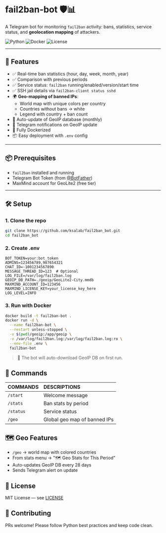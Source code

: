 # fail2ban-bot 🛡️📊

A Telegram bot for monitoring `fail2ban` activity: bans, statistics, service status, and **geolocation mapping** of attackers.

![Python](https://img.shields.io/badge/Python-3.8%2B-blue)
![Docker](https://img.shields.io/badge/Docker-Supported-blueviolet)
![License](https://img.shields.io/badge/License-MIT-green)

---

## 🚀 Features

- ✅ Real-time ban statistics (hour, day, week, month, year)
- ✅ Comparison with previous periods
- ✅ Service status: `fail2ban` running/enabled/version/start time
- ✅ SSH jail details via `fail2ban-client status sshd`
- 🌍 **Geo-mapping of banned IPs**:
  - World map with unique colors per country
  - Countries without bans → white
  - Legend with country + ban count
- 🔁 Auto-update of GeoIP database (monthly)
- 📢 Telegram notifications on GeoIP update
- 🐳 Fully Dockerized
- 📦 Easy deployment with `.env` config

---

## 📦 Prerequisites

- `fail2ban` installed and running
- Telegram Bot Token (from [@BotFather](https://t.me/BotFather))
- MaxMind account for GeoLite2 (free tier)

---

## 🛠️ Setup

### 1. Clone the repo

```bash
git clone https://github.com/ksalab/fail2ban_bot.git
cd fail2ban_bot
```

### 2. Create .env

```env
BOT_TOKEN=your:bot_token
ADMINS=123456789,987654321
CHAT_ID=-1001234567890
MESSAGE_THREAD_ID=123  # Optional
LOG_FILE=/var/log/fail2ban.log
GEOIP_DB_PATH=./geoip/GeoLite2-City.mmdb
MAXMIND_ACCOUNT_ID=123456
MAXMIND_LICENSE_KEY=your_license_key_here
LOG_LEVEL=INFO
```

### 3. Run with Docker

```bash
docker build -t fail2ban-bot .
docker run -d \
  --name fail2ban-bot \
  --restart unless-stopped \
  -v $(pwd)/geoip:/app/geoip \
  -v /var/log/fail2ban.log:/var/log/fail2ban.log:ro \
  --env-file .env \
  fail2ban-bot
```

> 🔹 The bot will auto-download GeoIP DB on first run.

## 📅 Commands

| COMMANDS | DESCRIPTIONS |
| :------- | :------ |
| `/start` | Welcome message |
| `/stats` | Ban stats by period|
| `/status` | Service status |
| `/geo` | Global geo map of banned IPs|

## 🗺️ Geo Features

- `/geo` → world map with colored countries
- From stats menu → "🗺️ Geo Stats for This Period"
- Auto-updates GeoIP DB every 28 days
- Sends Telegram alert on update

## 📄 License

MIT License — see [LICENSE](./LICENSE)

## 🤝 Contributing

PRs welcome! Please follow Python best practices and keep code clean.
